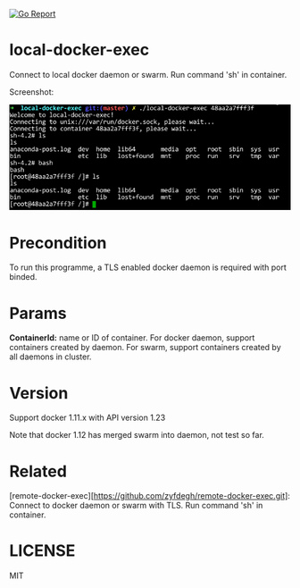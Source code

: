 [![Go Report](https://goreportcard.com/badge/github.com/zyfdegh/local-docker-exec)](https://goreportcard.com/report/github.com/zyfdegh/local-docker-exec)

# local-docker-exec
Connect to local docker daemon or swarm. Run command 'sh' in container.

Screenshot:

![Mdviewer logo](https://raw.githubusercontent.com/zyfdegh/local-docker-exec/master/raw/screenshot-01.png)

# Precondition
To run this programme, a TLS enabled docker daemon is required with port binded.

# Params

**ContainerId:** name or ID of container. For docker daemon, support containers created by daemon. For swarm, support containers created by all daemons in cluster.

# Version
Support docker 1.11.x with API version 1.23

Note that docker 1.12 has merged swarm into daemon, not test so far.

# Related
[remote-docker-exec][https://github.com/zyfdegh/remote-docker-exec.git]: Connect to docker daemon or swarm with TLS. Run command 'sh' in container.

# LICENSE
MIT
